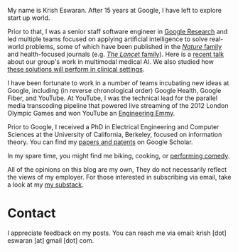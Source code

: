 My name is Krish Eswaran. After 15 years at Google, I have left to explore start up world.

Prior to that, I was a senior staff software engineer in
 [Google Research](https://research.google/people/krish-eswaran/) 
and led multiple teams focused on applying artificial intelligence to solve real-world problems, 
some of which have been published in the [_Nature_ family](https://www.nature.com/articles/s41598-021-93967-2)
and health-focused journals (e.g. [_The Lancet_ family](https://www.thelancet.com/journals/landig/article/PIIS2589-7500(23)00227-3/fulltext)). Here is a [recent talk](https://www.youtube.com/watch?v=nYSOl1TEXvk) 
about our group's work in multimodal medical AI. We also studied how [these solutions will perform 
in clinical settings](https://blog.google/technology/health/artificial-intelligence-breast-cancer-screening/).

I have been fortunate to work in a number of teams incubating new ideas at Google, including (in reverse chronological 
order) Google Health, Google Fiber, and YouTube. At YouTube, I was the technical lead for the 
parallel media transcoding pipeline that powered live streaming of the 2012 London Olympic Games and won YouTube an
[Engineering Emmy](https://www.tubefilter.com/2013/10/21/youtube-technology-and-engineering-emmy-award/).

Prior to Google, I received a PhD in Electrical Engineering and Computer Sciences at the University of California, 
Berkeley, focused on information theory. You can find my [papers and patents](https://scholar.google.com/citations?user=I5gPRf0AAAAJ&hl=en) 
on Google Scholar.

In my spare time, you might find me biking, cooking, or [performing comedy](https://www.youtube.com/watch?v=ieTduFNExQ0).

All of the opinions on this blog are my own, They do not necessarily reflect
 the views of my employer.
For those interested in subscribing via email, take a look at my
 [my substack](https://krisheswaran.substack.com/).

# Contact

I appreciate feedback on my posts. You can reach me via email: krish [dot] eswaran [at] gmail [dot] com.

